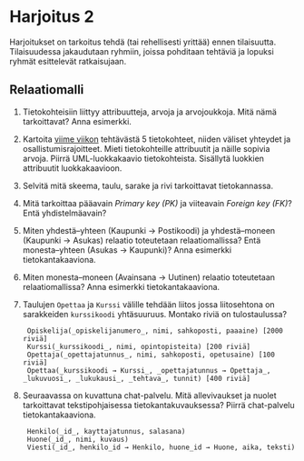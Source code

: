 Harjoitus 2
===========

Harjoitukset on tarkoitus tehdä (tai rehellisesti yrittää) ennen tilaisuutta. Tilaisuudessa jakaudutaan ryhmiin, joissa pohditaan tehtäviä ja lopuksi ryhmät esittelevät ratkaisujaan.

## Relaatiomalli

1. Tietokohteisiin liittyy attribuutteja, arvoja ja arvojoukkoja. Mitä nämä tarkoittavat? Anna esimerkki.

2. Kartoita [viime viikon](/viikko-1/harjoitus.md) tehtävästä 5 tietokohteet, niiden väliset yhteydet ja osallistumisrajoitteet. Mieti tietokohteille attribuutit ja näille sopivia arvoja. Piirrä UML-luokkakaavio tietokohteista. Sisällytä luokkien attribuutit luokkakaavioon.

3. Selvitä mitä skeema, taulu, sarake ja rivi tarkoittavat tietokannassa.

4. Mitä tarkoittaa pääavain *Primary key (PK)* ja viiteavain *Foreign key (FK)*? Entä yhdistelmäavain?

5. Miten yhdestä–yhteen (Kaupunki → Postikoodi) ja yhdestä–moneen (Kaupunki → Asukas) relaatio toteutetaan relaatiomallissa? Entä monesta–yhteen (Asukas → Kaupunki)? Anna esimerkki tietokantakaaviona.

6. Miten monesta–moneen (Avainsana → Uutinen) relaatio toteutetaan relaatiomallissa? Anna esimerkki tietokantakaaviona.

7. Taulujen `Opettaa` ja `Kurssi` välille tehdään liitos jossa liitosehtona on sarakkeiden `kurssikoodi` yhtäsuuruus. Montako riviä on tulostaulussa?

        Opiskelija(_opiskelijanumero_, nimi, sahkoposti, paaaine) [2000 riviä]
        Kurssi(_kurssikoodi_, nimi, opintopisteita) [200 riviä]
        Opettaja(_opettajatunnus_, nimi, sahkoposti, opetusaine) [100 riviä]
        Opettaa(_kurssikoodi → Kurssi_, _opettajatunnus → Opettaja_, _lukuvuosi_, _lukukausi_, _tehtava_, tunnit) [400 riviä]

8. Seuraavassa on kuvattuna chat-palvelu. Mitä allevivaukset ja nuolet tarkoittavat tekstipohjaisessa tietokantakuvauksessa? Piirrä chat-palvelu tietokantakaaviona.

        Henkilo(_id_, kayttajatunnus, salasana)
        Huone(_id_, nimi, kuvaus)
        Viesti(_id_, henkilo_id → Henkilo, huone_id → Huone, aika, teksti)
